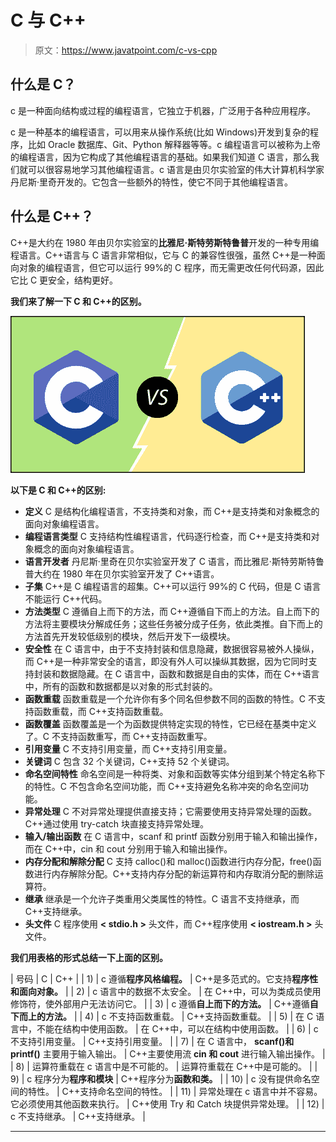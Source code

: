 # C 与 C++

> 原文：<https://www.javatpoint.com/c-vs-cpp>

## 什么是 C？

c 是一种面向结构或过程的编程语言，它独立于机器，广泛用于各种应用程序。

c 是一种基本的编程语言，可以用来从操作系统(比如 Windows)开发到复杂的程序，比如 Oracle 数据库、Git、Python 解释器等等。c 编程语言可以被称为上帝的编程语言，因为它构成了其他编程语言的基础。如果我们知道 C 语言，那么我们就可以很容易地学习其他编程语言。c 语言是由贝尔实验室的伟大计算机科学家丹尼斯·里奇开发的。它包含一些额外的特性，使它不同于其他编程语言。

## 什么是 C++？

C++是大约在 1980 年由贝尔实验室的**比雅尼·斯特劳斯特鲁普**开发的一种专用编程语言。C++语言与 C 语言非常相似，它与 C 的兼容性很强，虽然 C++是一种面向对象的编程语言，但它可以运行 99%的 C 程序，而无需更改任何代码源，因此它比 C 更安全，结构更好。

**我们来了解一下 C 和 C++的区别。**

![C vs C++](img/fbdb2d1d05c6c1a2db7cb0642660c032.png)

**以下是 C 和 C++的区别:**

*   **定义**
    C 是结构化编程语言，不支持类和对象，而 C++是支持类和对象概念的面向对象编程语言。
*   **编程语言类型**
    C 支持结构性编程语言，代码逐行检查，而 C++是支持类和对象概念的面向对象编程语言。
*   **语言开发者**
    丹尼斯·里奇在贝尔实验室开发了 C 语言，而比雅尼·斯特劳斯特鲁普大约在 1980 年在贝尔实验室开发了 C++语言。
*   **子集**
    C++是 C 编程语言的超集。C++可以运行 99%的 C 代码，但是 C 语言不能运行 C++代码。
*   **方法类型**
    C 遵循自上而下的方法，而 C++遵循自下而上的方法。自上而下的方法将主要模块分解成任务；这些任务被分成子任务，依此类推。自下而上的方法首先开发较低级别的模块，然后开发下一级模块。
*   **安全性**
    在 C 语言中，由于不支持封装和信息隐藏，数据很容易被外人操纵，而 C++是一种非常安全的语言，即没有外人可以操纵其数据，因为它同时支持封装和数据隐藏。在 C 语言中，函数和数据是自由的实体，而在 C++语言中，所有的函数和数据都是以对象的形式封装的。
*   **函数重载**
    函数重载是一个允许你有多个同名但参数不同的函数的特性。C 不支持函数重载，而 C++支持函数重载。
*   **函数覆盖**
    函数覆盖是一个为函数提供特定实现的特性，它已经在基类中定义了。C 不支持函数重写，而 C++支持函数重写。
*   **引用变量**
    C 不支持引用变量，而 C++支持引用变量。
*   **关键词**
    C 包含 32 个关键词，C++支持 52 个关键词。
*   **命名空间特性**
    命名空间是一种将类、对象和函数等实体分组到某个特定名称下的特性。C 不包含命名空间功能，而 C++支持避免名称冲突的命名空间功能。
*   **异常处理**
    C 不对异常处理提供直接支持；它需要使用支持异常处理的函数。C++通过使用 try-catch 块直接支持异常处理。
*   **输入/输出函数**
    在 C 语言中，scanf 和 printf 函数分别用于输入和输出操作，而在 C++中，cin 和 cout 分别用于输入和输出操作。
*   **内存分配和解除分配**
    C 支持 calloc()和 malloc()函数进行内存分配，free()函数进行内存解除分配。C++支持内存分配的新运算符和内存取消分配的删除运算符。
*   **继承**
    继承是一个允许子类重用父类属性的特性。C 语言不支持继承，而 C++支持继承。
*   **头文件**
    C 程序使用 **< stdio.h >** 头文件，而 C++程序使用 **< iostream.h >** 头文件。

**我们用表格的形式总结一下上面的区别。**

| 号码 | C | C++ |
| 1) | c 遵循**程序风格编程。** | C++是多范式的。它支持**程序性和面向对象。** |
| 2) | c 语言中的数据不太安全。 | 在 C++中，可以为类成员使用修饰符，使外部用户无法访问它。 |
| 3) | c 遵循**自上而下的方法。** | C++遵循**自下而上的方法。** |
| 4) | c 不支持函数重载。 | C++支持函数重载。 |
| 5) | 在 C 语言中，不能在结构中使用函数。 | 在 C++中，可以在结构中使用函数。 |
| 6) | c 不支持引用变量。 | C++支持引用变量。 |
| 7) | 在 C 语言中， **scanf()和 printf()** 主要用于输入输出。 | C++主要使用流 **cin 和 cout** 进行输入输出操作。 |
| 8) | 运算符重载在 c 语言中是不可能的。 | 运算符重载在 C++中是可能的。 |
| 9) | c 程序分为**程序和模块** | C++程序分为**函数和类。** |
| 10) | c 没有提供命名空间的特性。 | C++支持命名空间的特性。 |
| 11) | 异常处理在 c 语言中并不容易。它必须使用其他函数来执行。 | C++使用 Try 和 Catch 块提供异常处理。 |
| 12) | c 不支持继承。 | C++支持继承。 |

* * *